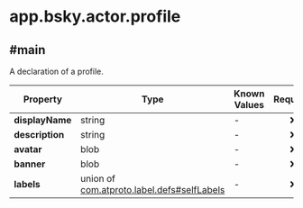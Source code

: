 # app.bsky.actor.profile

## #main

A declaration of a profile.

| Property | Type | Known Values | Required | Description |
| --- | --- | --- | :---: | --- |
| **displayName** | string | - | ❌ | - |
| **description** | string | - | ❌ | - |
| **avatar** | blob | - | ❌ | - |
| **banner** | blob | - | ❌ | - |
| **labels** | union of <br>[com.atproto.label.defs#selfLabels](../../../../lexiconscom/atproto/label/defs.md#selflabels) | - | ❌ | - |
